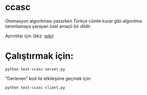 ccasc
==========
Otomasyon algoritması yazarken Türkçe cümle kurar gibi algoritma tanımlamaya yarayan özel amaçlı bir dildir. 

Ayrıntılar için (bkz. [wiki](https://github.com/ceremcem/ccasc-yaml/wiki)) 


Çalıştırmak için: 
================
```
python test-ccasc-server.py
```

"Derlenen" kod ile etkileşime geçmek için: 

```
python test-ccasc-client.py
```
